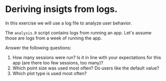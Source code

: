 # Deriving insigts from logs.

In this exercise we will use a log file to analyze user behavior.

The `analysis.R` script contains logs from running an app. Let's assume those are logs from a week of running the app.

Answer the following questions:
1. How many sessions were run? Is it in line with your expectations for this app (are there too few sessions, too many)?
2. Which point size was used most often? Do users like the default value?
3. Which plot type is used most often?
